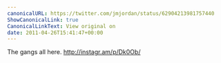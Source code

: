 ```yaml
---
canonicalURL: https://twitter.com/jmjordan/status/62904213981757440
ShowCanonicalLink: true
CanonicalLinkText: View original on
date: 2011-04-26T15:41:47+00:00
---
```

The gangs all here. http://instagr.am/p/Dk0Ob/